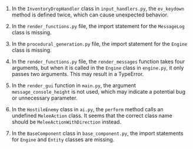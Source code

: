 1. In the `InventoryDropHandler` class in `input_handlers.py`, the `ev_keydown` method is defined twice, which can cause unexpected behavior.

2. In the `render_functions.py` file, the import statement for the `MessageLog` class is missing.

3. In the `procedural_generation.py` file, the import statement for the `Engine` class is missing.

4. In the `render_functions.py` file, the `render_messages` function takes four arguments, but when it is called in the `Engine` class in `engine.py`, it only passes two arguments. This may result in a TypeError.

5. In the `render_gui` function in `main.py`, the argument `message_console_height` is not used, which may indicate a potential bug or unnecessary parameter.

6. In the `HostileEnemy` class in `ai.py`, the `perform` method calls an undefined `MeleeAction` class. It seems that the correct class name should be `MeleeActionWithDirection` instead.

7. In the `BaseComponent` class in `base_component.py`, the import statements for `Engine` and `Entity` classes are missing.
